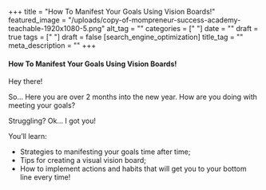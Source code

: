 +++
title = "How To Manifest Your Goals Using Vision Boards!"
featured_image = "/uploads/copy-of-mompreneur-success-academy-teachable-1920x1080-5.png"
alt_tag = ""
categories = [" "]
date = ""
draft = true
tags = [" "]
draft = false
[search_engine_optimization]
title_tag = ""
meta_description = ""
+++
#### How To Manifest Your Goals Using Vision Boards!

Hey there!

So… Here you are over 2 months into the new year. How are you doing with meeting your goals?

Struggling? Ok... I got you!

You’ll learn:

* Strategies to manifesting your goals time after time;
* Tips for creating a visual vision board;
* How to implement actions and habits that will get you to your bottom line every time!